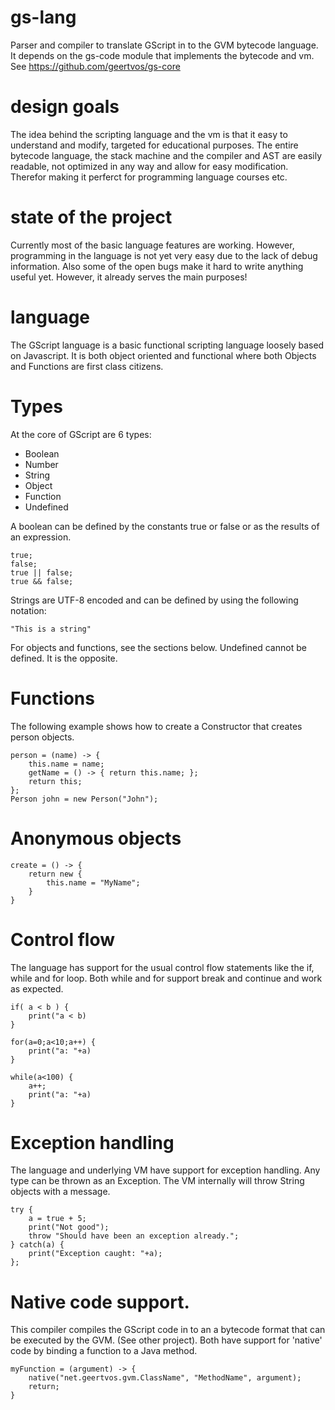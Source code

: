 # gs-lang
Parser and compiler to translate GScript in to the GVM bytecode language. It depends on the gs-code module that implements the bytecode and vm. See https://github.com/geertvos/gs-core

# design goals
The idea behind the scripting language and the vm is that it easy to understand and modify, targeted for educational purposes. The entire bytecode language, the stack machine and the compiler and AST are easily readable, not optimized in any way and allow for easy modification. Therefor making it perferct for programming language courses etc.

# state of the project
Currently most of the basic language features are working. However, programming in the language is not yet very easy due to the lack of debug information. Also some of the open bugs make it hard to write anything useful yet. However, it already serves the main purposes!

# language
The GScript language is a basic functional scripting language loosely based on Javascript. It is both object oriented and functional where both Objects and Functions are first class citizens. 

# Types
At the core of GScript are 6 types:

 - Boolean
 - Number
 - String
 - Object
 - Function
 - Undefined 
 
A boolean can be defined by the constants true or false or as the results of an expression.
```
true;
false;
true || false;
true && false;
```

Strings are UTF-8 encoded and can be defined by using the following notation:
```
"This is a string"
```
For objects and functions, see the sections below. Undefined cannot be defined. It is the opposite.

# Functions
The following example shows how to create a Constructor that creates person objects. 
```
person = (name) -> {
	this.name = name;
	getName = () -> { return this.name; };
	return this;
};
Person john = new Person("John");
```
# Anonymous objects
```
create = () -> {
	return new { 
		this.name = "MyName"; 
	}
}

```

# Control flow

The language has support for the usual control flow statements like the if, while and for loop. Both while and for support break and continue and work as expected.
```
if( a < b ) {
	print("a < b)
}

for(a=0;a<10;a++) {
	print("a: "+a)
}

while(a<100) {
	a++;
	print("a: "+a)
}
```

# Exception handling
The language and underlying VM have support for exception handling. Any type can be thrown as an Exception. The VM internally will throw String objects with a message.
```
try {
	a = true + 5;
	print("Not good");
	throw "Should have been an exception already.";
} catch(a) {
	print("Exception caught: "+a);
};
```

# Native code support. 
This compiler compiles the GScript code in to an a bytecode format that can be executed by the GVM. (See other project). Both have support for 'native' code by binding a function to a Java method.

```
myFunction = (argument) -> {
	native("net.geertvos.gvm.ClassName", "MethodName", argument);
	return; 
}
```
